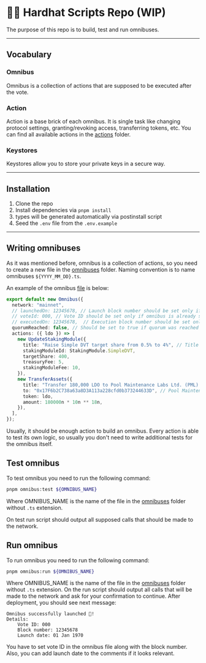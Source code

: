 # 👷🏼 Hardhat Scripts Repo (WIP)

The purpose of this repo is to build, test and run omnibuses.

---

## Vocabulary

### Omnibus

Omnibus is a collection of actions that are supposed to be executed after the vote.

### Action

Action is a base brick of each omnibus.
It is single task like changing protocol settings, granting/revoking access, transferring tokens, etc.
You can find all available actions in the [actions](./src/omnibuses/actions) folder.

### Keystores

Keystores allow you to store your private keys in a secure way.

---

## Installation

1. Clone the repo
2. Install dependencies via `pnpm install`
3. types will be generated automatically via postinstall script
4. Seed the `.env` file from the `.env.example`

---

## Writing omnibuses

As it was mentioned before, omnibus is a collection of actions, so you need to create a new file in the [omnibuses](./src/omnibuses) folder.
Naming convention is to name omnibuses `${YYYY_MM_DD}.ts`.

An example of the omnibus [file](./omnibuses/_demo_omnibus.ts) is below:

```typescript
export default new Omnibus({
  network: "mainnet",
  // launchedOn: 12345678, // Launch block number should be set only if omnibus was successfully launched.
  // voteId: 000, // Vote ID should be set only if omnibus is already started.
  // executedOn: 12345678,  // Execution block number should be set only if vote is passed and omnibus was successfully executed.
  quorumReached: false, // Should be set to true if quorum was reached during the vote.
  actions: ({ ldo }) => [
    new UpdateStakingModule({
      title: "Raise Simple DVT target share from 0.5% to 4%", // Title is always required
      stakingModuleId: StakingModule.SimpleDVT,
      targetShare: 400,
      treasuryFee: 5,
      stakingModuleFee: 10,
    }),
    new TransferAssets({
      title: "Transfer 180,000 LDO to Pool Maintenance Labs Ltd. (PML) multisig", // Title is always required
      to: "0x17F6b2C738a63a8D3A113a228cfd0b373244633D", // Pool Maintenance Labs Ltd. (PML) multisig
      token: ldo,
      amount: 180000n * 10n ** 18n,
    }),
  ],
});
```

Usually, it should be enough action to build an omnibus. Every action is able to test its own logic,
so usually you don't need to write additional tests for the omnibus itself.

## Test omnibus

To test omnibus you need to run the following command:

```bash
pnpm omnibus:test ${OMNIBUS_NAME}
```

Where OMNIBUS_NAME is the name of the file in the [omnibuses](./src/omnibuses) folder without `.ts` extension.

On test run script should output all supposed calls that should be made to the network.

## Run omnibus

To run omnibus you need to run the following command:

```bash
pnpm omnibus:run ${OMNIBUS_NAME}
```

Where OMNIBUS_NAME is the name of the file in the [omnibuses](./src/omnibuses) folder without `.ts` extension.
On the run script should output all calls that will be made to the network and ask for your confirmation to continue.
After deployment, you should see next message:

```
Omnibus successfully launched 🎉!
Details:
    Vote ID: 000
    Block number: 12345678
    Launch date: 01 Jan 1970
```

You have to set vote ID in the omnibus file along with the block number.
Also, you can add launch date to the comments if it looks relevant.
